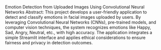 Emotion Detection from Uploaded Images Using Convolutional Neural Networks
Abstract:
This project develops a user-friendly application to detect and classify emotions in
facial images uploaded by users. By leveraging Convolutional Neural Networks
(CNNs), pre-trained models, and computer vision techniques, the system recognizes
emotions like Happy, Sad, Angry, Neutral, etc., with high accuracy. The application
integrates a simple Streamlit interface and applies ethical considerations to ensure
fairness and privacy in detection outcomes.

